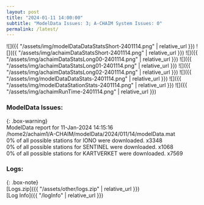 ```yaml
---
layout: post
title: "2024-01-11 14:00:00"
subtitle: "ModelData Issues: 3; A-CHAIM System Issues: 0"
permalink: /latest/
---
```


![]({{ "/assets/img/modelDataDataStatsShort-2401114.png" | relative_url }})
![]({{ "/assets/img/achaimDataStatsShort-2401114.png" | relative_url }})
![]({{ "/assets/img/achaimDataStatsLong00-2401114.png" | relative_url }})
![]({{ "/assets/img/achaimDataStatsLong01-2401114.png" | relative_url }})
![]({{ "/assets/img/achaimDataStatsLong02-2401114.png" | relative_url }})
![]({{ "/assets/img/modelDataDataStats-2401114.png" | relative_url }})
![]({{ "/assets/img/modelDataStationStats-2401114.png" | relative_url }})
![]({{ "/assets/img/achaimRunTime-2401114.png" | relative_url }})


### ModelData Issues:  
  
{: .box-warning}  
 ModelData report for 11-Jan-2024 14:15:16   
 /home2/achaim1/A-CHAIM/modelData/2024/011/14/modelData.mat   
 0% of all possible stations for IONO were downloaded. x3348   
 0% of all possible stations for SENTINEL were downloaded. x1068   
 0% of all possible stations for KARTVERKET were downloaded. x7569   
  


### Logs:  
  
{: .box-note}  
[Logs.zip]({{ "/assets/other/logs.zip" | relative_url }})  
[Log Info]({{ "/logInfo" | relative_url }})  
